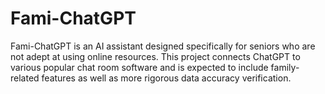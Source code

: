 # Fami-ChatGPT
Fami-ChatGPT is an AI assistant designed specifically for seniors who are not adept at using online resources. This project connects ChatGPT to various popular chat room software and is expected to include family-related features as well as more rigorous data accuracy verification.
